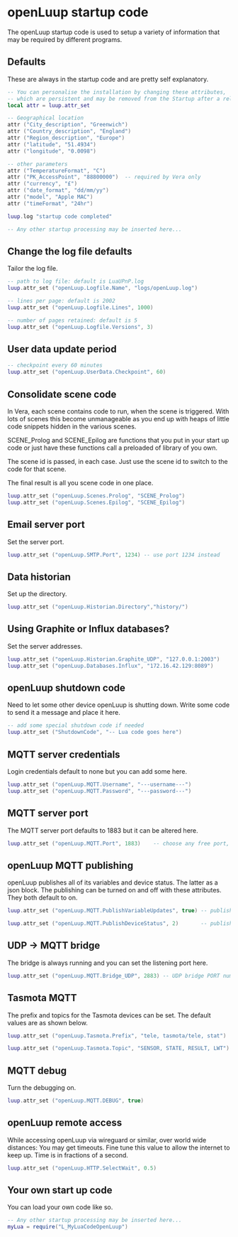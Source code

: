 # openLuup startup code
The openLuup startup code is used to setup a variety of information that may be required by different programs.

## Defaults
These are always in the startup code and are pretty self explanatory.

```lua
-- You can personalise the installation by changing these attributes,
-- which are persistent and may be removed from the Startup after a reload.
local attr = luup.attr_set

-- Geographical location
attr ("City_description", "Greenwich")
attr ("Country_description", "England")
attr ("Region_description", "Europe")
attr ("latitude", "51.4934")
attr ("longitude", "0.0098")

-- other parameters
attr ("TemperatureFormat", "C")
attr ("PK_AccessPoint", "88800000")  -- required by Vera only
attr ("currency", "£")
attr ("date_format", "dd/mm/yy")
attr ("model", "Apple MAC")
attr ("timeFormat", "24hr")

luup.log "startup code completed"

-- Any other startup processing may be inserted here...
```

## Change the log file defaults
Tailor the log file.

```lua
-- path to log file: default is LuaUPnP.log
luup.attr_set ("openLuup.Logfile.Name", "logs/openLuup.log")

-- lines per page: default is 2002
luup.attr_set ("openLuup.Logfile.Lines", 1000)

-- number of pages retained: default is 5
luup.attr_set ("openLuup.Logfile.Versions", 3)
```

## User data update period
```lua
-- checkpoint every 60 minutes
luup.attr_set ("openLuup.UserData.Checkpoint", 60)
```

## Consolidate scene code
In Vera, each scene contains code to run, when the scene is triggered. With lots of scenes this become unmanageable as you end up with heaps of little code snippets hidden in the various scenes.

SCENE_Prolog and SCENE_Epilog are functions that you put in your start up code or just have these functions call a preloaded of library of you own.

The scene id is passed, in each case. Just use the scene id to switch to the code for that scene.

The final result is all you scene code in one place.

```lua
luup.attr_set ("openLuup.Scenes.Prolog", "SCENE_Prolog")
luup.attr_set ("openLuup.Scenes.Epilog", "SCENE_Epilog")
```

## Email server port
Set the server port.

```lua
luup.attr_set ("openLuup.SMTP.Port", 1234) -- use port 1234 instead
```

## Data historian
Set up the directory.
```lua
luup.attr_set ("openLuup.Historian.Directory","history/")
```

## Using Graphite or Influx databases?
Set the server addresses.
```lua
luup.attr_set ("openLuup.Historian.Graphite_UDP", "127.0.0.1:2003")
luup.attr_set ("openLuup.Databases.Influx", "172.16.42.129:8089")
```

## openLuup shutdown code
Need to let some other device openLuup is shutting down. Write some code to send it a message and place it here.

```lua
-- add some special shutdown code if needed
luup.attr_set ("ShutdownCode", "-- Lua code goes here")
```

## MQTT server credentials
Login credentials default to none but you can add some here.

```lua
luup.attr_set ("openLuup.MQTT.Username", "---username---")
luup.attr_set ("openLuup.MQTT.Password", "---password---")
```

## MQTT server port
The MQTT server port defaults to 1883 but it can be altered here.

```lua
luup.attr_set ("openLuup.MQTT.Port", 1883)    -- choose any free port, you might not want to use this MQTT default
```

## openLuup MQTT publishing
openLuup publishes all of its variables and device status. The latter as a json block. The publishing can be turned on and off with these attributes. They both default to on.

```lua
luup.attr_set ("openLuup.MQTT.PublishVariableUpdates", true) -- publish every variable update

luup.attr_set ("openLuup.MQTT.PublishDeviceStatus", 2)       -- publish a single device status every N seconds (0 = never)
```

## UDP -> MQTT bridge
The bridge is always running and you can set the listening port here.

```lua
luup.attr_set ("openLuup.MQTT.Bridge_UDP", 2883) -- UDP bridge PORT number
```
## Tasmota MQTT
The prefix and topics for the Tasmota devices can be set. The default values are as shown below.

```lua
luup.attr_set ("openLuup.Tasmota.Prefix", "tele, tasmota/tele, stat")

luup.attr_set ("openLuup.Tasmota.Topic", "SENSOR, STATE, RESULT, LWT")
```

## MQTT debug
Turn the debugging on.

```lua
luup.attr_set ("openLuup.MQTT.DEBUG", true)
```


## openLuup remote access
While accessing openLuup via wireguard or similar, over world wide distances: You may get timeouts. Fine tune this value to allow the internet to keep up. Time is in fractions of a second.

```lua
luup.attr_set ("openLuup.HTTP.SelectWait", 0.5)
```

## Your own start up code
You can load your own code like so.

```lua
-- Any other startup processing may be inserted here...
myLua = require("L_MyLuaCodeOpenLuup")
```

